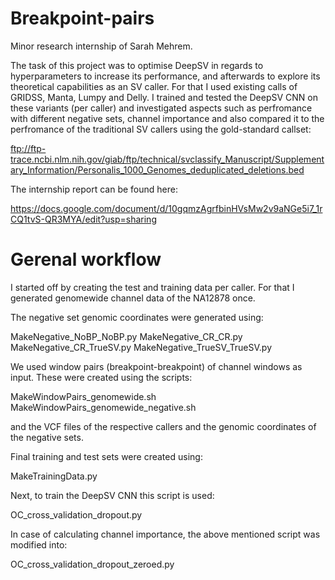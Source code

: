 # Breakpoint-pairs
Minor research internship of Sarah Mehrem.

The task of this project was to optimise DeepSV in regards to hyperparameters to increase its performance, and afterwards to explore its theoretical capabilities as an SV caller.
For that I used existing calls of GRIDSS, Manta, Lumpy and Delly. I trained and tested the DeepSV CNN on these variants (per caller) and investigated aspects such as perfromance with different
negative sets, channel importance and also compared it to the perfromance of the traditional SV callers using the gold-standard callset:

ftp://ftp-trace.ncbi.nlm.nih.gov/giab/ftp/technical/svclassify_Manuscript/Supplementary_Information/Personalis_1000_Genomes_deduplicated_deletions.bed


The internship report can be found here:

https://docs.google.com/document/d/10gqmzAgrfbinHVsMw2v9aNGe5i7_1rCQ1tvS-QR3MYA/edit?usp=sharing


# Gerenal workflow

I started off by creating the test and training data per caller. For that I generated genomewide channel data of the NA12878 once.


The negative set genomic coordinates were generated using:

MakeNegative_NoBP_NoBP.py
MakeNegative_CR_CR.py
MakeNegative_CR_TrueSV.py
MakeNegative_TrueSV_TrueSV.py 

We used window pairs (breakpoint-breakpoint) of channel windows as input. These were created using the scripts:

MakeWindowPairs_genomewide.sh
MakeWindowPairs_genomewide_negative.sh	

and the VCF files of the respective callers and the genomic coordinates of the negative sets.



Final training and test sets were created using:

MakeTrainingData.py



Next, to train the DeepSV CNN this script is used:

OC_cross_validation_dropout.py

In case of calculating channel importance, the above mentioned script was modified into:

OC_cross_validation_dropout_zeroed.py



